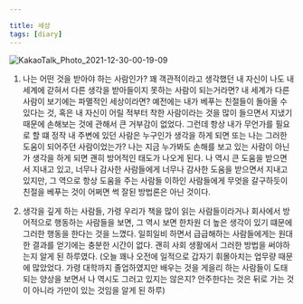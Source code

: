 ```yaml
---

title: 세상
tags: [diary]
---
```


![KakaoTalk_Photo_2021-12-30-00-19-09](https://user-images.githubusercontent.com/50545088/147676922-1d696bcd-23cb-4fff-b8cc-194dabd8c558.jpeg)


1. 나는 어떤 것을 받아야 하는 사람인가? 꽤 객관적이라고 생각했던 내 자신이 나도 내 세계에 갇혀서 다른 생각을 받아들이지 못하는 사람이 되는거라면? 내 세계가 다른 사람이 보기에는 파멸적인 세상이라면? 예전에는 내가 베푸는 친절들이 돌아올 수 있다는 것, 혹은 내 자신이 어릴 적부터 착한 사람이라는 것을 많이 들으면서 지냈기 때문에 손해보는 것에 관해서 큰 거부감이 없었다. 그런데 항상 내가 무언가를 필요로 할 떄 정작 내 주변에 있던 사람은 누구인가 생각을 하게 되면 또는 나는 그러한 도움이 되어주던 사람이었는가? 나는 지금 누가봐도 손해를 보고 있는 사람이 아닌가 생각을 하게 되면 괜히 방어적인 태도가 나오게 된다. 나 역시 큰 도움을 받으면서 지내고 있고, 너무나 감사한 사람들에게 너무나 감사한 도움을 받으면서 지내고 있지만, 그 역으로 항상 도움을 주는 사람들 이하인 사람들에게 무엇을 갈구하듯이 친절을 베푸는 것이 어쩌면 썩 잘된 방법론은 아닌 것이다.

2. 생각을 깊게 하는 사람들, 가령 우리가 책을 많이 읽는 사람들이라거나 회사에서 방어적으로 행동하는 사람들을 보면, 그 역시 보면 한차원 더 높은 생각이 있기 떄문에 그러한 행동을 한다는 것을 느꼈다. 일희일비 하면서 급급해하는 사람들에게는 원대한 결과를 얻기에는 충분한 시간이 없다. 괜히 사회 생활에서 그러한 방법을 써야하는지 알게 된 하루였다. (오늘 꽤나 오전에 일적으로 갑자기 휘몰아치는 업무량 때문에 많았었다. 가령 대학까지 졸업하였지만 배우는 것을 게을리 하는 사람들이 도태되는 양상을 보면서 나 역시도 그러고 있지는 않은지? 안주한다는 것은 뒤로 가는 것이 아니라 가만이 있는 것임을 알게 된 하루)